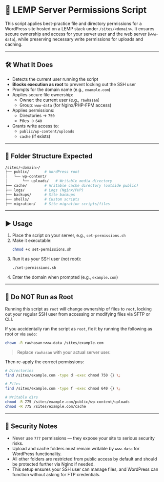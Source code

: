 # 🔐 LEMP Server Permissions Script

This script applies best-practice file and directory permissions for a WordPress site hosted on a LEMP stack under `/sites/<domain>`. It ensures secure ownership and access for your server user and the web server (`www-data`), while preserving necessary write permissions for uploads and caching.

---

## 🛠️ What It Does

- Detects the current user running the script
- **Blocks execution as root** to prevent locking out the SSH user
- Prompts for the domain name (e.g., `example.com`)
- Applies secure file ownership:
  - Owner: the current user (e.g., `rawhasan`)
  - Group: `www-data` (for Nginx/PHP-FPM access)
- Applies permissions:
  - Directories → `750`
  - Files → `640`
- Grants write access to:
  - `public/wp-content/uploads`
  - `cache` (if exists)

---

## 📂 Folder Structure Expected

```bash
/sites/<domain>/
├── public/       # WordPress root
│   └── wp-content/
│       └── uploads/   # Writable media directory
├── cache/        # Writable cache directory (outside public)
├── logs/         # Logs (Nginx/PHP)
├── backups/      # Site backups
├── shells/       # Custom scripts
├── migration/    # Site migration scripts/files
```

---

## ▶️ Usage

1. Place the script on your server, e.g., `set-permissions.sh`
2. Make it executable:
   ```bash
   chmod +x set-permissions.sh
   ```
3. Run it as your SSH user (not root):
   ```bash
   ./set-permissions.sh
   ```
4. Enter the domain when prompted (e.g., `example.com`)

---

## 🛑 Do NOT Run as Root

Running this script as `root` will change ownership of files to `root`, locking out your regular SSH user from accessing or modifying files via SFTP or CLI.

If you accidentally ran the script as `root`, fix it by running the following as root or via `sudo`:

```bash
chown -R rawhasan:www-data /sites/example.com
```

> Replace `rawhasan` with your actual server user.

Then re-apply the correct permissions:

```bash
# Directories
find /sites/example.com -type d -exec chmod 750 {} \;

# Files
find /sites/example.com -type f -exec chmod 640 {} \;

# Writable dirs
chmod -R 775 /sites/example.com/public/wp-content/uploads
chmod -R 775 /sites/example.com/cache
```

---

## 🔐 Security Notes

- Never use `777` permissions — they expose your site to serious security risks.
- Upload and cache folders must remain writable by `www-data` for WordPress functionality.
- All other folders are restricted from public access by default and should be protected further via Nginx if needed.
- This setup ensures your SSH user can manage files, and WordPress can function without asking for FTP credentials.

